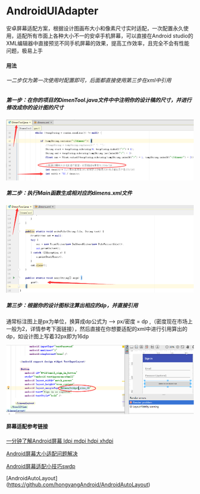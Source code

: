 # AndroidUIAdapter
安卓屏幕适配方案，根据设计图画布大小和像素尺寸实时适配，一次配置永久使用，适配所有市面上各种大小不一的安卓手机屏幕，可以直接在Android studio的XML编辑器中直接预览不同手机屏幕的效果，提高工作效率，且完全不会有性能问题，极易上手

#### 用法

###### 一二步仅为第一次使用时配置即可，后面都直接使用第三步在xml中引用

##### 第一步：在你的项目的DimenTool.java文件中中注明你的设计稿的尺寸，并进行修改成你的设计图的尺寸
![](screenshot/pic20170514140636.png)
##### 第二步：执行Main函数生成相对应的dimens.xml文件
![](screenshot/pic20170514140953.png)
##### 第三步：根据你的设计图标注算出相应的dp，并直接引用
通常标注图上是px为单位，换算成dp公式为 --> px/密度 = dp ,（密度现在市场上一般为2，详情参考下面链接），然后直接在你想要适配的xml中进行引用算出的dp，如设计图上写着32px即为16dp

![](screenshot/pic20170514132816.png) 

#### 屏幕适配参考链接

[一分钟了解Android屏幕 ldpi mdpi hdpi xhdpi](http://www.2cto.com/kf/201506/404773.html)

[Android屏幕大小适配问题解决](http://www.2cto.com/kf/201405/301671.html)

[Android屏幕适配小技巧sw<n>dp](http://blog.csdn.net/chenzujie/article/details/9874859)

[AndroidAutoLayout] (https://github.com/hongyangAndroid/AndroidAutoLayout)

